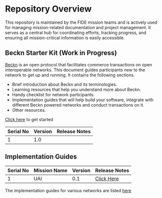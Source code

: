 # Repository Overview

This repository is maintained by the FIDE mission teams and is actively used for managing mission-related documentation and project management. It serves as a central hub for coordinating efforts, tracking progress, and ensuring all mission-critical information is easily accessible.

## Beckn Starter Kit (Work in Progress)

[Beckn](https://github.com/beckn) is an open protocol that facilitates commerce transactions on open interoperable networks. This document guides participants new to the network to get up and running. It contains the following sections.

- Brief introduction about Beckn and its terminologies.
- Learning resources that help you understand more about Beckn.
- Handy checklist for network participants.
- Implementation guides that will help build your software, integrate with different Beckn powered networks and conduct transactions on it.
- Other resources.

[Click here](./docs/starter_kit/starter_kit.md) to get started

| Serial No     | Version  | Release Notes  |
|---------------|----------|----------------|
| 1             | 1.0      |                |

## Implementation Guides

| Serial No     | Mission Name | Version  | Release Notes  |
|---------------|--------------|----------|----------------|
| 1             | UAI          |0.1       |[Click Here](https://github.com/beckn/missions/blob/Ragav-UAI-Implementation-Guide-Branch/UAI/Release%20Notes/UAI%20Release%20Notes.md)

The implementation guides for various networks are listed [here](./docs/starter_kit/implementation_guides.md)

